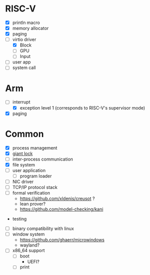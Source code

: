 # RISC-V

- [x] println macro
- [x] memory allocator
- [x] paging
- [ ] virtio driver
  - [x] Block
  - [ ] GPU
  - [ ] Input
- [ ] user app
- [ ] system call

# Arm

- [ ] interrupt
  - [x] exception level 1 (corresponds to RISC-V's supervisor mode)
- [x] paging

# Common

- [x] process management
- [x] [giant lock](https://en.wikipedia.org/wiki/Giant_lock)
- [ ] inter-process communication
- [x] file system
- [ ] user application
  - [ ] program loader
- [ ] NIC driver
- [ ] TCP/IP protocol stack
- [ ] formal verification
  - https://github.com/xldenis/creusot ?
  - lean prover?
  - https://github.com/model-checking/kani
- testing
- [ ] binary compatibility with linux
- [ ] window system
  - https://github.com/ghaerr/microwindows
  - wayland?
- [ ] x86_64 support
  - [ ] boot
    - UEFI?
  - [ ] print